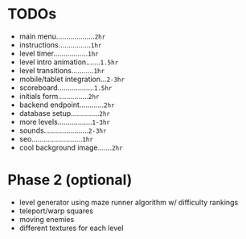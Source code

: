 # TODOs

- main menu...................`2hr`
- instructions................`1hr`
- level timer.................`1hr`
- level intro animation.......`1.5hr`
- level transitions...........`1hr`
- mobile/tablet integration...`2-3hr`
- scoreboard..................`1.5hr`
- initials form...............`2hr`
- backend endpoint............`2hr`
- database setup..............`2hr`
- more levels.................`1-3hr`
- sounds......................`2-3hr`
- seo.........................`1hr`
- cool background image.......`2hr`

# Phase 2 (optional)

- level generator using maze runner algorithm w/ difficulty rankings
- teleport/warp squares
- moving enemies
- different textures for each level
